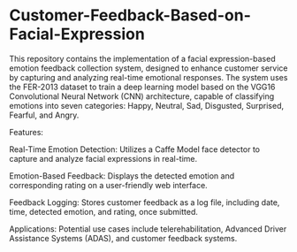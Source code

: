 # Customer-Feedback-Based-on-Facial-Expression
This repository contains the implementation of a facial expression-based emotion feedback collection system, designed to enhance customer service by capturing and analyzing real-time emotional responses. The system uses the FER-2013 dataset to train a deep learning model based on the VGG16 Convolutional Neural Network (CNN) architecture, capable of classifying emotions into seven categories: Happy, Neutral, Sad, Disgusted, Surprised, Fearful, and Angry.

Features:

Real-Time Emotion Detection: Utilizes a Caffe Model face detector to capture and analyze facial expressions in real-time.

Emotion-Based Feedback: Displays the detected emotion and corresponding rating on a user-friendly web interface.

Feedback Logging: Stores customer feedback as a log file, including date, time, detected emotion, and rating, once submitted.

Applications: Potential use cases include telerehabilitation, Advanced Driver Assistance Systems (ADAS), and customer feedback systems.
